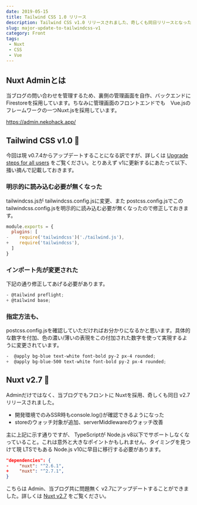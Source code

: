 ```yaml
---
date: 2019-05-15
title: Tailwind CSS 1.0 リリース
description: Tailwind CSS v1.0 リリースされました、奇しくも同日リリースとなった Nuxt v2.7も合わせて軽く。
slug: major-update-to-tailwindcss-v1
category: Front
tags: 
 - Nuxt
 - CSS
 - Vue
---
```


## Nuxt Adminとは

当ブログの問い合わせを管理するため、裏側の管理画面を自作、バックエンドに Firestoreを採用しています。ちなみに管理画面のフロントエンドでも　Vue.jsのフレームワークの一つNuxt.jsを採用しています。

<a class="link-preview" href="https://admin.nekohack.app/">https://admin.nekohack.app/</a>

## Tailwind CSS v1.0 🎉

今回は現 v0.7.4からアップデートすることになる訳ですが、詳しくは [Upgrade steps for all users](https://tailwindcss.com/docs/upgrading-to-v1/#upgrade-steps-for-all-users) をご覧ください。とりあえず v1に更新するにあたって以下、掻い摘んで記載しておきます。

### 明示的に読み込む必要が無くなった

tailwindcss.jsが tailwindcss.config.jsに変更、また postcss.config.jsでこの tailwindcss.config.jsを明示的に読み込む必要が無くなったので修正しておきます。

```js
module.exports = {
  plugins: [
-    require('tailwindcss')('./tailwind.js'),
+    require('tailwindcss'),
  ]
}
```

### インポート先が変更された

下記の通り修正してあげる必要があります。

```scss
- @tailwind preflight;
+ @tailwind base;
```

### 指定方法も、

postcss.config.jsを確認していただければお分かりになるかと思います。具体的な数字を付加、色の濃い/薄いの表現をこの付加された数字を使って実現するように変更されています。

```scss
-  @apply bg-blue text-white font-bold py-2 px-4 rounded;
+  @apply bg-blue-500 text-white font-bold py-2 px-4 rounded;
```

## Nuxt v2.7 🎉

Adminだけではなく、当ブログでもフロントに Nuxtを採用、奇しくも同日 v2.7 リリースされました。

- 開発環境でのみSSR時もconsole.log()が確認できるようになった
- storeのウォッチ対象が追加、serverMiddlewareのウォッチ改善

主に上記に示す通りですが、 TypeScriptが Node.js v8以下でサポートしなくなっていること。これは意外と大きなポイントかもしれません、タイミングを見つけて現 LTSでもある Node.js v10に早目に移行する必要があります。

```json
"dependencies": {
-    "nuxt": "^2.6.1",
+    "nuxt": "^2.7.1",
}
```

こちらは Admin、当ブログ共に問題無く v2.7にアップデートすることができました。詳しくは [Nuxt v2.7](https://github.com/nuxt/nuxt.js/releases/tag/v2.7.0) をご覧ください。
